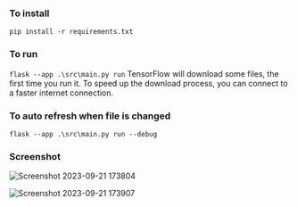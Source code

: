 ### To install
`pip install -r requirements.txt`

### To run
`flask --app .\src\main.py run`
TensorFlow will download some files, the first time you run it. To speed up the download process, you can connect to a faster internet connection.

### To auto refresh when file is changed
`flask --app .\src\main.py run --debug`

### Screenshot
![Screenshot 2023-09-21 173804](https://github.com/cu8code/ML_MANIA/assets/109351887/bbcd3dad-71b6-46d0-b230-bfa0cdcb4af1)

![Screenshot 2023-09-21 173907](https://github.com/cu8code/ML_MANIA/assets/109351887/e5017c06-0810-445d-a620-83c12c043a10)
